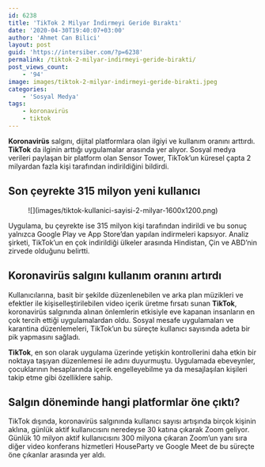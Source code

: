 ```yaml
---
id: 6238
title: 'TikTok 2 Milyar İndirmeyi Geride Bıraktı'
date: '2020-04-30T19:40:07+03:00'
author: 'Ahmet Can Bilici'
layout: post
guid: 'https://intersiber.com/?p=6238'
permalink: /tiktok-2-milyar-indirmeyi-geride-birakti/
post_views_count:
    - '94'
image: images/tiktok-2-milyar-indirmeyi-geride-birakti.jpeg
categories:
    - 'Sosyal Medya'
tags:
    - koronavirüs
    - tiktok
---
```


**Koronavirüs** salgını, dijital platformlara olan ilgiyi ve kullanım oranını arttırdı. **TikTok** da ilginin arttığı uygulamalar arasında yer alıyor. Sosyal medya verileri paylaşan bir platform olan Sensor Tower, TikTok’un küresel çapta 2 milyardan fazla kişi tarafından indirildiğini bildirdi.

## Son çeyrekte 315 milyon yeni kullanıcı

<figure class="wp-block-image size-large">![](images/tiktok-kullanici-sayisi-2-milyar-1600x1200.png)</figure>Uygulama, bu çeyrekte ise 315 milyon kişi tarafından indirildi ve bu sonuç yalnızca Google Play ve App Store’dan yapılan indirmeleri kapsıyor. Analiz şirketi, TikTok’un en çok indirildiği ülkeler arasında Hindistan, Çin ve ABD’nin zirvede olduğunu belirtti.

## Koronavirüs salgını kullanım oranını artırdı

Kullanıcılarına, basit bir şekilde düzenlenebilen ve arka plan müzikleri ve efektler ile kişiselleştirilebilen video içerik üretme fırsatı sunan **TikTok**, koronavirüs salgınında alınan önlemlerin etkisiyle eve kapanan insanların en çok tercih ettiği uygulamalardan oldu. Sosyal mesafe uygulamaları ve karantina düzenlemeleri, TikTok’un bu süreçte kullanıcı sayısında adeta bir pik yapmasını sağladı.

**TikTok**, en son olarak uygulama üzerinde yetişkin kontrollerini daha etkin bir noktaya taşıyan düzenlemesi ile adını duyurmuştu. Uygulamada ebeveynler, çocuklarının hesaplarında içerik engelleyebilme ya da mesajlaşılan kişileri takip etme gibi özelliklere sahip.

## Salgın döneminde hangi platformlar öne çıktı?

TikTok dışında, koronavirüs salgınında kullanıcı sayısı artışında birçok kişinin aklına, günlük aktif kullanıcısını neredeyse 30 katına çıkarak Zoom geliyor. Günlük 10 milyon aktif kullanıcısını 300 milyona çıkaran Zoom’un yanı sıra diğer video konferans hizmetleri HouseParty ve Google Meet de bu süreçte öne çıkanlar arasında yer aldı.